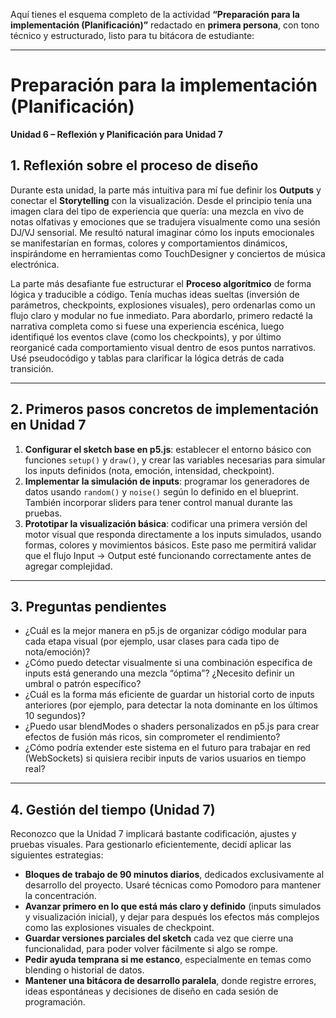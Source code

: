 Aquí tienes el esquema completo de la actividad **“Preparación para la implementación (Planificación)”** redactado en **primera persona**, con tono técnico y estructurado, listo para tu bitácora de estudiante:

---

# **Preparación para la implementación (Planificación)**  
**Unidad 6 – Reflexión y Planificación para Unidad 7**

## **1. Reflexión sobre el proceso de diseño**

Durante esta unidad, la parte más intuitiva para mí fue definir los **Outputs** y conectar el **Storytelling** con la visualización. Desde el principio tenía una imagen clara del tipo de experiencia que quería: una mezcla en vivo de notas olfativas y emociones que se tradujera visualmente como una sesión DJ/VJ sensorial. Me resultó natural imaginar cómo los inputs emocionales se manifestarían en formas, colores y comportamientos dinámicos, inspirándome en herramientas como TouchDesigner y conciertos de música electrónica.

La parte más desafiante fue estructurar el **Proceso algorítmico** de forma lógica y traducible a código. Tenía muchas ideas sueltas (inversión de parámetros, checkpoints, explosiones visuales), pero ordenarlas como un flujo claro y modular no fue inmediato. Para abordarlo, primero redacté la narrativa completa como si fuese una experiencia escénica, luego identifiqué los eventos clave (como los checkpoints), y por último reorganicé cada comportamiento visual dentro de esos puntos narrativos. Usé pseudocódigo y tablas para clarificar la lógica detrás de cada transición.

---

## **2. Primeros pasos concretos de implementación en Unidad 7**

1. **Configurar el sketch base en p5.js**: establecer el entorno básico con funciones `setup()` y `draw()`, y crear las variables necesarias para simular los inputs definidos (nota, emoción, intensidad, checkpoint).
2. **Implementar la simulación de inputs**: programar los generadores de datos usando `random()` y `noise()` según lo definido en el blueprint. También incorporar sliders para tener control manual durante las pruebas.
3. **Prototipar la visualización básica**: codificar una primera versión del motor visual que responda directamente a los inputs simulados, usando formas, colores y movimientos básicos. Este paso me permitirá validar que el flujo Input -> Output esté funcionando correctamente antes de agregar complejidad.

---

## **3. Preguntas pendientes**

- ¿Cuál es la mejor manera en p5.js de organizar código modular para cada etapa visual (por ejemplo, usar clases para cada tipo de nota/emoción)?
- ¿Cómo puedo detectar visualmente si una combinación específica de inputs está generando una mezcla “óptima”? ¿Necesito definir un umbral o patrón específico?
- ¿Cuál es la forma más eficiente de guardar un historial corto de inputs anteriores (por ejemplo, para detectar la nota dominante en los últimos 10 segundos)?
- ¿Puedo usar blendModes o shaders personalizados en p5.js para crear efectos de fusión más ricos, sin comprometer el rendimiento?
- ¿Cómo podría extender este sistema en el futuro para trabajar en red (WebSockets) si quisiera recibir inputs de varios usuarios en tiempo real?

---

## **4. Gestión del tiempo (Unidad 7)**

Reconozco que la Unidad 7 implicará bastante codificación, ajustes y pruebas visuales. Para gestionarlo eficientemente, decidí aplicar las siguientes estrategias:

- **Bloques de trabajo de 90 minutos diarios**, dedicados exclusivamente al desarrollo del proyecto. Usaré técnicas como Pomodoro para mantener la concentración.
- **Avanzar primero en lo que está más claro y definido** (inputs simulados y visualización inicial), y dejar para después los efectos más complejos como las explosiones visuales de checkpoint.
- **Guardar versiones parciales del sketch** cada vez que cierre una funcionalidad, para poder volver fácilmente si algo se rompe.
- **Pedir ayuda temprana si me estanco**, especialmente en temas como blending o historial de datos.
- **Mantener una bitácora de desarrollo paralela**, donde registre errores, ideas espontáneas y decisiones de diseño en cada sesión de programación.
